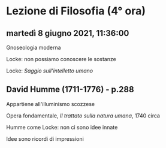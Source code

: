 # Lezione di Filosofia (4° ora)

## martedì 8 giugno 2021, 11:36:00

Gnoseologia moderna

Locke: non possiamo conoscere le sostanze

Locke: _Saggio sull'intelletto umano_

## David Humme (1711-1776) - p.288

Appartiene all'illuminismo scozzese

Opera fondamentale, _Il trattato sulla natura umana_, 1740 circa

Humme come Locke: non ci sono idee innate


Idee sono ricordi di impressioni
<!--stackedit_data:
eyJoaXN0b3J5IjpbMTIyMDEzMzYxMV19
-->